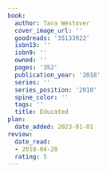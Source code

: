 ```yaml
---
book:
  author: Tara Westover
  cover_image_url: ''
  goodreads: '35133922'
  isbn13: ''
  isbn9: ''
  owned: ''
  pages: '352'
  publication_year: '2018'
  series: ''
  series_position: '2018'
  spine_color: ''
  tags: ''
  title: Educated
plan:
  date_added: 2023-01-01
review:
  date_read:
  - 2018-04-28
  rating: 5
---
```

